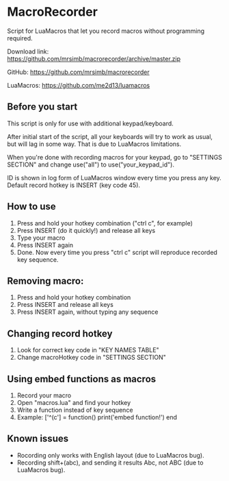 # MacroRecorder
Script for LuaMacros that let you record macros without programming required.

Download link:
https://github.com/mrsimb/macrorecorder/archive/master.zip

GitHub:
https://github.com/mrsimb/macrorecorder

LuaMacros:
https://github.com/me2d13/luamacros

## Before you start
This script is only for use with additional keypad/keyboard.

After initial start of the script, all your keyboards will try to work as usual,
but will lag in some way. That is due to LuaMacros limitations.

When you're done with recording macros for your keypad, go to "SETTINGS SECTION"
and change use("all") to use("your_keypad_id").

ID is shown in log form of LuaMacros window every time you press any key.
Default record hotkey is INSERT (key code 45).

## How to use
1. Press and hold your hotkey combination ("ctrl c", for example)
2. Press INSERT (do it quickly!) and release all keys
3. Type your macro
4. Press INSERT again
5. Done. Now every time you press "ctrl c" script will reproduce recorded key sequence.

## Removing macro:
1. Press and hold your hotkey combination
2. Press INSERT and release all keys
3. Press INSERT again, without typing any sequence

## Changing record hotkey
1. Look for correct key code in "KEY NAMES TABLE"
2. Change macroHotkey code in "SETTINGS SECTION"

## Using embed functions as macros
1. Record your macro
2. Open "macros.lua" and find your hotkey
3. Write a function instead of key sequence
4. Example: ['^(c'] = function() print('embed function!') end

## Known issues
- Rocording only works with English layout (due to LuaMacros bug).
- Recording shift+(abc), and sending it results Abc, not ABC (due to LuaMacros bug).
